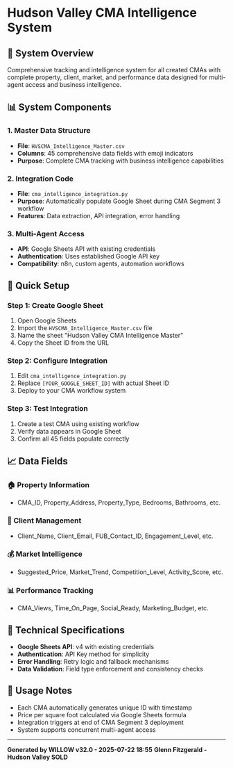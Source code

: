 # Hudson Valley CMA Intelligence System

## 🎯 System Overview
Comprehensive tracking and intelligence system for all created CMAs with complete property, client, market, and performance data designed for multi-agent access and business intelligence.

## 📊 System Components

### 1. Master Data Structure
- **File**: `HVSCMA_Intelligence_Master.csv`  
- **Columns**: 45 comprehensive data fields with emoji indicators
- **Purpose**: Complete CMA tracking with business intelligence capabilities

### 2. Integration Code
- **File**: `cma_intelligence_integration.py`
- **Purpose**: Automatically populate Google Sheet during CMA Segment 3 workflow
- **Features**: Data extraction, API integration, error handling

### 3. Multi-Agent Access
- **API**: Google Sheets API with existing credentials
- **Authentication**: Uses established Google API key
- **Compatibility**: n8n, custom agents, automation workflows

## 🚀 Quick Setup

### Step 1: Create Google Sheet
1. Open Google Sheets
2. Import the `HVSCMA_Intelligence_Master.csv` file
3. Name the sheet "Hudson Valley CMA Intelligence Master"
4. Copy the Sheet ID from the URL

### Step 2: Configure Integration
1. Edit `cma_intelligence_integration.py`  
2. Replace `[YOUR_GOOGLE_SHEET_ID]` with actual Sheet ID
3. Deploy to your CMA workflow system

### Step 3: Test Integration
1. Create a test CMA using existing workflow
2. Verify data appears in Google Sheet
3. Confirm all 45 fields populate correctly

## 📈 Data Fields

### 🏠 Property Information
- CMA_ID, Property_Address, Property_Type, Bedrooms, Bathrooms, etc.

### 👤 Client Management  
- Client_Name, Client_Email, FUB_Contact_ID, Engagement_Level, etc.

### 💰 Market Intelligence
- Suggested_Price, Market_Trend, Competition_Level, Activity_Score, etc.

### 📊 Performance Tracking
- CMA_Views, Time_On_Page, Social_Ready, Marketing_Budget, etc.

## 🔧 Technical Specifications

- **Google Sheets API**: v4 with existing credentials
- **Authentication**: API Key method for simplicity  
- **Error Handling**: Retry logic and fallback mechanisms
- **Data Validation**: Field type enforcement and consistency checks

## 📝 Usage Notes

- Each CMA automatically generates unique ID with timestamp
- Price per square foot calculated via Google Sheets formula
- Integration triggers at end of CMA Segment 3 deployment
- System supports concurrent multi-agent access

---
**Generated by WILLOW v32.0 - 2025-07-22 18:55**
**Glenn Fitzgerald - Hudson Valley SOLD**
